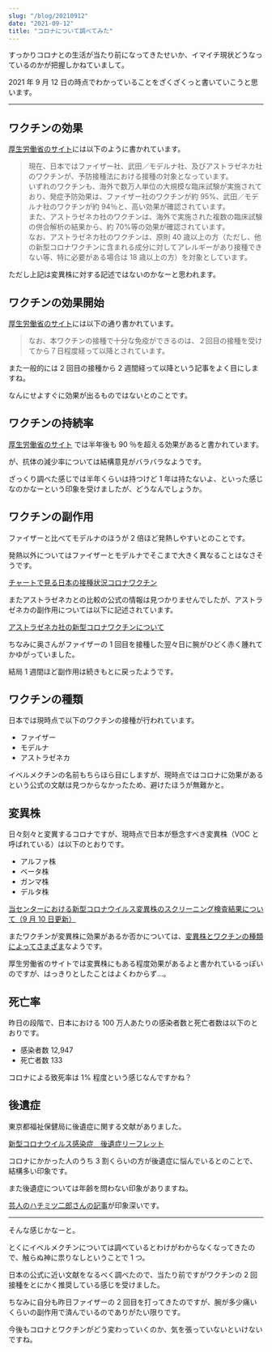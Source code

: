 ```yaml
---
slug: "/blog/20210912"
date: "2021-09-12"
title: "コロナについて調べてみた"
---
```


すっかりコロナとの生活が当たり前になってきたせいか、イマイチ現状どうなっているのかが把握しかねていまして。

2021 年 9 月 12 日の時点でわかっていることをざくざくっと書いていこうと思います。

---

## ワクチンの効果

[厚生労働省のサイト](https://www.cov19-vaccine.mhlw.go.jp/qa/0013.html)には以下のように書かれています。

> 現在、日本ではファイザー社、武田／モデルナ社、及びアストラゼネカ社のワクチンが、予防接種法における接種の対象となっています。<br/>
> いずれのワクチンも、海外で数万人単位の大規模な臨床試験が実施されており、発症予防効果は、ファイザー社のワクチンが約 95%、武田／モデルナ社のワクチンが約 94％と、高い効果が確認されています。<br/>
> また、アストラゼネカ社のワクチンは、海外で実施された複数の臨床試験の併合解析の結果から、約 70%等の効果が確認されています。<br/>
> なお、アストラゼネカ社のワクチンは、原則 40 歳以上の方（ただし、他の新型コロナワクチンに含まれる成分に対してアレルギーがあり接種できない等、特に必要がある場合は 18 歳以上の方）を対象としています。

ただし上記は変異株に対する記述ではないのかなーと思われます。

## ワクチンの効果開始

[厚生労働省のサイト](https://www.mhlw.go.jp/stf/seisakunitsuite/bunya/vaccine_pfizer.html)には以下の通り書かれています。

> なお、本ワクチンの接種で十分な免疫ができるのは、２回目の接種を受けてから７日程度経って以降とされています。

また一般的には 2 回目の接種から 2 週間経って以降という記事をよく目にしますね。

なんにせよすぐに効果が出るものではないとのことです。

## ワクチンの持続率

[厚生労働省のサイト](https://www.cov19-vaccine.mhlw.go.jp/qa/0011.html) では半年後も 90 ％を超える効果があると書かれています。

が、抗体の減少率については結構意見がバラバラなようです。

ざっくり調べた感じでは半年くらいは持つけど 1 年は持たないよ、といった感じなのかなーという印象を受けましたが、どうなんでしょうか。

## ワクチンの副作用

ファイザーと比べてモデルナのほうが 2 倍ほど発熱しやすいとのことです。

発熱以外についてはファイザーとモデルナでそこまで大きく異なることはなさそうです。

[チャートで見る日本の接種状況コロナワクチン](https://vdata.nikkei.com/newsgraphics/coronavirus-japan-vaccine-status/)

またアストラゼネカとの比較の公式の情報は見つかりませんでしたが、アストラゼネカの副作用については以下に記述されています。

[アストラゼネカ社の新型コロナワクチンについて](https://www.mhlw.go.jp/stf/seisakunitsuite/bunya/vaccine_astrazeneca.html)

ちなみに奥さんがファイザーの 1 回目を接種した翌々日に腕がひどく赤く腫れてかゆがっていました。

結局 1 週間ほど副作用は続きもとに戻ったようです。

## ワクチンの種類

日本では現時点で以下のワクチンの接種が行われています。

- ファイザー
- モデルナ
- アストラゼネカ

イベルメクチンの名前もちらほら目にしますが、現時点ではコロナに効果があるという公式の文献は見つからなかったため、避けたほうが無難かと。

## 変異株

日々刻々と変異するコロナですが、現時点で日本が懸念すべき変異株（VOC と呼ばれている）は以下のとおりです。

- アルファ株
- ベータ株
- ガンマ株
- デルタ株

[当センターにおける新型コロナウイルス変異株のスクリーニング検査結果について（9 月 10 日更新）](http://www.tokyo-eiken.go.jp/lb_virus/mutation/)

またワクチンが変異株に効果があるか否かについては、[変異株とワクチンの種類によってさまざま](https://www.cov19-vaccine.mhlw.go.jp/qa/0012.html)なようです。

厚生労働省のサイトでは変異株にもある程度効果があるよと書かれているっぽいのですが、はっきりとしたことはよくわからず…。

## 死亡率

昨日の段階で、日本における 100 万人あたりの感染者数と死亡者数は以下のとおりです。

- 感染者数 12,947
- 死亡者数 133

コロナによる致死率は 1% 程度という感じなんですかね？

## 後遺症

東京都福祉保健局に後遺症に関する文献がありました。

[新型コロナウイルス感染症　後遺症リーフレット](https://www.fukushihoken.metro.tokyo.lg.jp/iryo/kansen/corona_portal/soudan/longcovid_leaflet.html)

コロナにかかった人のうち 3 割くらいの方が後遺症に悩んでいるとのことで、結構多い印象です。

また後遺症については年齢を問わない印象がありますね。

[芸人のハチミツ二郎さんの記事](https://www3.nhk.or.jp/news/special/coronavirus/testimony/detail/detail_38.html)が印象深いです。

---

そんな感じかなーと。

とくにイベルメクチンについては調べているとわけがわからなくなってきたので、触らぬ神に祟りなしということで 1 つ。

日本の公式に近い文献をなるべく調べたので、当たり前ですがワクチンの 2 回接種をとにかく推奨している感じを受けました。

ちなみに自分も昨日ファイザーの 2 回目を打ってきたのですが、腕が多少痛いくらいの副作用で済んでいるのでありがたい限りです。

今後もコロナとワクチンがどう変わっていくのか、気を張っていないといけないですね。
